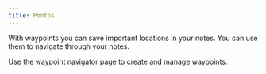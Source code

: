 ```yaml
---
title: Pontos
---
```


With waypoints you can save important locations in your notes. You can use them to navigate through your notes.

Use the waypoint navigator page to create and manage waypoints.

